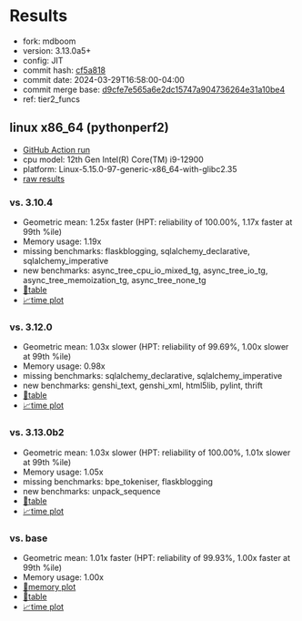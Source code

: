# Results

- fork: mdboom
- version: 3.13.0a5+
- config: JIT
- commit hash: [cf5a818](https://github.com/mdboom/cpython/commit/cf5a818)
- commit date: 2024-03-29T16:58:00-04:00
- commit merge base: [d9cfe7e565a6e2dc15747a904736264e31a10be4](https://github.com/mdboom/cpython/commit/d9cfe7e565a6e2dc15747a904736264e31a10be4)
- ref: tier2_funcs

## linux x86_64 (pythonperf2)

- [GitHub Action run](https://github.com/faster-cpython/benchmarking/actions/runs/8485494324)
- cpu model: 12th Gen Intel(R) Core(TM) i9-12900
- platform: Linux-5.15.0-97-generic-x86_64-with-glibc2.35
- [raw results](bm-20240329-pythonperf2-x86_64-mdboom-tier2_funcs-3.13.0a5%2B-cf5a818.json)

### vs. 3.10.4

- Geometric mean: 1.25x faster (HPT: reliability of 100.00%, 1.17x faster at 99th %ile)
- Memory usage: 1.19x
- missing benchmarks: flaskblogging, sqlalchemy_declarative, sqlalchemy_imperative
- new benchmarks: async_tree_cpu_io_mixed_tg, async_tree_io_tg, async_tree_memoization_tg, async_tree_none_tg
- [📄table](bm-20240329-pythonperf2-x86_64-mdboom-tier2_funcs-3.13.0a5%2B-cf5a818-vs-3.10.4.md)
- [📈time plot](bm-20240329-pythonperf2-x86_64-mdboom-tier2_funcs-3.13.0a5%2B-cf5a818-vs-3.10.4.svg)

### vs. 3.12.0

- Geometric mean: 1.03x slower (HPT: reliability of 99.69%, 1.00x slower at 99th %ile)
- Memory usage: 0.98x
- missing benchmarks: sqlalchemy_declarative, sqlalchemy_imperative
- new benchmarks: genshi_text, genshi_xml, html5lib, pylint, thrift
- [📄table](bm-20240329-pythonperf2-x86_64-mdboom-tier2_funcs-3.13.0a5%2B-cf5a818-vs-3.12.0.md)
- [📈time plot](bm-20240329-pythonperf2-x86_64-mdboom-tier2_funcs-3.13.0a5%2B-cf5a818-vs-3.12.0.svg)

### vs. 3.13.0b2

- Geometric mean: 1.03x slower (HPT: reliability of 100.00%, 1.01x slower at 99th %ile)
- Memory usage: 1.05x
- missing benchmarks: bpe_tokeniser, flaskblogging
- new benchmarks: unpack_sequence
- [📄table](bm-20240329-pythonperf2-x86_64-mdboom-tier2_funcs-3.13.0a5%2B-cf5a818-vs-3.13.0b2.md)
- [📈time plot](bm-20240329-pythonperf2-x86_64-mdboom-tier2_funcs-3.13.0a5%2B-cf5a818-vs-3.13.0b2.svg)

### vs. base

- Geometric mean: 1.01x faster (HPT: reliability of 99.93%, 1.00x faster at 99th %ile)
- Memory usage: 1.00x
- [🧠memory plot](bm-20240329-pythonperf2-x86_64-mdboom-tier2_funcs-3.13.0a5%2B-cf5a818-vs-base-mem.svg)
- [📄table](bm-20240329-pythonperf2-x86_64-mdboom-tier2_funcs-3.13.0a5%2B-cf5a818-vs-base.md)
- [📈time plot](bm-20240329-pythonperf2-x86_64-mdboom-tier2_funcs-3.13.0a5%2B-cf5a818-vs-base.svg)


